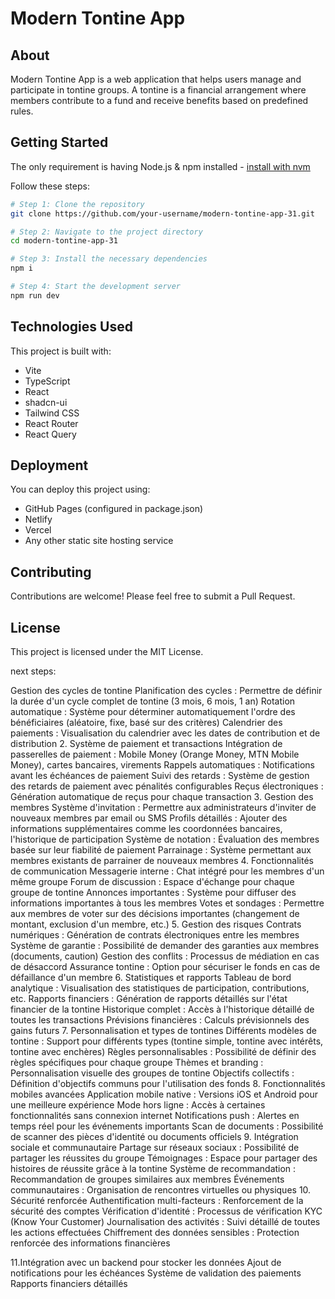 # Modern Tontine App

## About

Modern Tontine App is a web application that helps users manage and participate in tontine groups. A tontine is a financial arrangement where members contribute to a fund and receive benefits based on predefined rules.

## Getting Started

The only requirement is having Node.js & npm installed - [install with nvm](https://github.com/nvm-sh/nvm#installing-and-updating)

Follow these steps:

```sh
# Step 1: Clone the repository
git clone https://github.com/your-username/modern-tontine-app-31.git

# Step 2: Navigate to the project directory
cd modern-tontine-app-31

# Step 3: Install the necessary dependencies
npm i

# Step 4: Start the development server
npm run dev
```

## Technologies Used

This project is built with:

- Vite
- TypeScript
- React
- shadcn-ui
- Tailwind CSS
- React Router
- React Query

## Deployment

You can deploy this project using:

- GitHub Pages (configured in package.json)
- Netlify
- Vercel
- Any other static site hosting service

## Contributing

Contributions are welcome! Please feel free to submit a Pull Request.

## License

This project is licensed under the MIT License.


next steps:

 Gestion des cycles de tontine
Planification des cycles : Permettre de définir la durée d'un cycle complet de tontine (3 mois, 6 mois, 1 an)
Rotation automatique : Système pour déterminer automatiquement l'ordre des bénéficiaires (aléatoire, fixe, basé sur des critères)
Calendrier des paiements : Visualisation du calendrier avec les dates de contribution et de distribution
2. Système de paiement et transactions
Intégration de passerelles de paiement : Mobile Money (Orange Money, MTN Mobile Money), cartes bancaires, virements
Rappels automatiques : Notifications avant les échéances de paiement
Suivi des retards : Système de gestion des retards de paiement avec pénalités configurables
Reçus électroniques : Génération automatique de reçus pour chaque transaction
3. Gestion des membres
Système d'invitation : Permettre aux administrateurs d'inviter de nouveaux membres par email ou SMS
Profils détaillés : Ajouter des informations supplémentaires comme les coordonnées bancaires, l'historique de participation
Système de notation : Évaluation des membres basée sur leur fiabilité de paiement
Parrainage : Système permettant aux membres existants de parrainer de nouveaux membres
4. Fonctionnalités de communication
Messagerie interne : Chat intégré pour les membres d'un même groupe
Forum de discussion : Espace d'échange pour chaque groupe de tontine
Annonces importantes : Système pour diffuser des informations importantes à tous les membres
Votes et sondages : Permettre aux membres de voter sur des décisions importantes (changement de montant, exclusion d'un membre, etc.)
5. Gestion des risques
Contrats numériques : Génération de contrats électroniques entre les membres
Système de garantie : Possibilité de demander des garanties aux membres (documents, caution)
Gestion des conflits : Processus de médiation en cas de désaccord
Assurance tontine : Option pour sécuriser le fonds en cas de défaillance d'un membre
6. Statistiques et rapports
Tableau de bord analytique : Visualisation des statistiques de participation, contributions, etc.
Rapports financiers : Génération de rapports détaillés sur l'état financier de la tontine
Historique complet : Accès à l'historique détaillé de toutes les transactions
Prévisions financières : Calculs prévisionnels des gains futurs
7. Personnalisation et types de tontines
Différents modèles de tontine : Support pour différents types (tontine simple, tontine avec intérêts, tontine avec enchères)
Règles personnalisables : Possibilité de définir des règles spécifiques pour chaque groupe
Thèmes et branding : Personnalisation visuelle des groupes de tontine
Objectifs collectifs : Définition d'objectifs communs pour l'utilisation des fonds
8. Fonctionnalités mobiles avancées
Application mobile native : Versions iOS et Android pour une meilleure expérience
Mode hors ligne : Accès à certaines fonctionnalités sans connexion internet
Notifications push : Alertes en temps réel pour les événements importants
Scan de documents : Possibilité de scanner des pièces d'identité ou documents officiels
9. Intégration sociale et communautaire
Partage sur réseaux sociaux : Possibilité de partager les réussites du groupe
Témoignages : Espace pour partager des histoires de réussite grâce à la tontine
Système de recommandation : Recommandation de groupes similaires aux membres
Événements communautaires : Organisation de rencontres virtuelles ou physiques
10. Sécurité renforcée
Authentification multi-facteurs : Renforcement de la sécurité des comptes
Vérification d'identité : Processus de vérification KYC (Know Your Customer)
Journalisation des activités : Suivi détaillé de toutes les actions effectuées
Chiffrement des données sensibles : Protection renforcée des informations financières

11.Intégration avec un backend pour stocker les données
Ajout de notifications pour les échéances
Système de validation des paiements
Rapports financiers détaillés